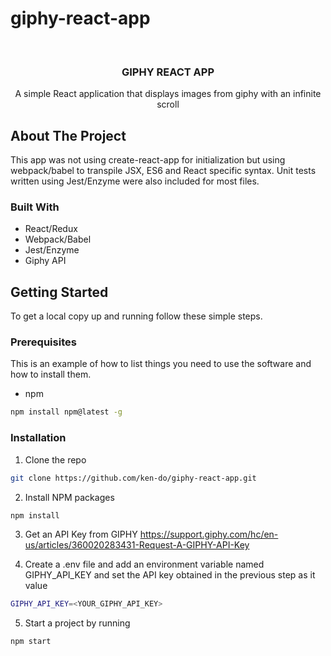 # giphy-react-app

<br />
<p align="center">
  <h3 align="center">GIPHY REACT APP</h3>

  <p align="center">
    A simple React application that displays images from giphy with an infinite scroll
  </p>
</p>


<!-- ABOUT THE PROJECT -->
## About The Project

This app was not using create-react-app for initialization but using webpack/babel to transpile JSX, ES6 and React specific syntax.
Unit tests written using Jest/Enzyme were also included for most files.


### Built With

* React/Redux
* Webpack/Babel
* Jest/Enzyme
* Giphy API


<!-- GETTING STARTED -->
## Getting Started

To get a local copy up and running follow these simple steps.

### Prerequisites

This is an example of how to list things you need to use the software and how to install them.
* npm
```sh
npm install npm@latest -g
```

### Installation
 
1. Clone the repo
```sh
git clone https://github.com/ken-do/giphy-react-app.git
```
2. Install NPM packages
```sh
npm install
```

3. Get an API Key from GIPHY 
https://support.giphy.com/hc/en-us/articles/360020283431-Request-A-GIPHY-API-Key

4. Create a .env file and add an environment variable named GIPHY_API_KEY and set the API key obtained in the previous step as it value
```sh
GIPHY_API_KEY=<YOUR_GIPHY_API_KEY>
```

5. Start a project by running
```sh
npm start
```
